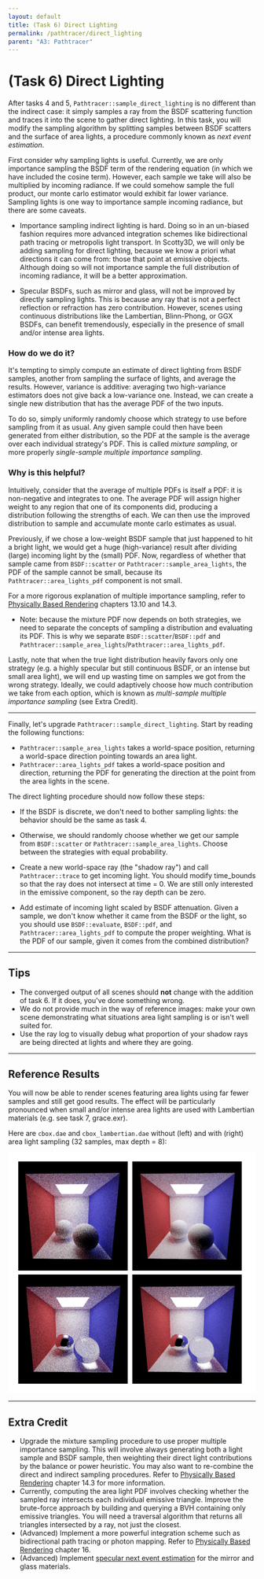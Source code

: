 ```yaml
---
layout: default
title: (Task 6) Direct Lighting
permalink: /pathtracer/direct_lighting
parent: "A3: Pathtracer"
---
```


# (Task 6) Direct Lighting 

After tasks 4 and 5, `Pathtracer::sample_direct_lighting` is no different than the indirect case: it simply samples a ray from the BSDF scattering function and traces it into the scene to gather direct lighting. In this task, you will modify the sampling algorithm by splitting samples between BSDF scatters and the surface of area lights, a procedure commonly known as _next event estimation_.

First consider why sampling lights is useful. Currently, we are only importance sampling the BSDF term of the rendering equation (in which we have included the cosine term). However, each sample we take will also be multiplied by incoming radiance. If we could somehow sample the full product, our monte carlo estimator would exhibit far lower variance. Sampling lights is one way to importance sample incoming radiance, but there are some caveats.

- Importance sampling indirect lighting is hard. Doing so in an un-biased fashion requires more advanced integration schemes like bidirectional path tracing or metropolis light transport. In Scotty3D, we will only be adding sampling for direct lighting, because we know a priori what directions it can come from: those that point at emissive objects. Although doing so will not importance sample the full distribution of incoming radiance, it will be a better approximation.

- Specular BSDFs, such as mirror and glass, will not be improved by directly sampling lights. This is because any ray that is not a perfect reflection or refraction has zero contribution. However, scenes using continuous distributions like the Lambertian, Blinn-Phong, or GGX BSDFs, can benefit tremendously, especially in the presence of small and/or intense area lights.

### How do we do it? 

It's tempting to simply compute an estimate of direct lighting from BSDF samples, another from sampling the surface of lights, and average the results. However, variance is additive: averaging two high-variance estimators does not give back a low-variance one. Instead, we can create a single new distribution that has the average PDF of the two inputs. 

To do so, simply uniformly randomly choose which strategy to use before sampling from it as usual. Any given sample could then have been generated from either distribution, so the PDF at the sample is the average over each individual strategy's PDF. This is called _mixture sampling_, or more properly _single-sample multiple importance sampling_. 

### Why is this helpful? 

Intuitively, consider that the average of multiple PDFs is itself a PDF: it is non-negative and integrates to one. The average PDF will assign higher weight to any region that one of its components did, producing a distribution following the strengths of each. We can then use the improved distribution to sample and accumulate monte carlo estimates as usual. 

Previously, if we chose a low-weight BSDF sample that just happened to hit a bright light, we would get a huge (high-variance) result after dividing (large) incoming light by the (small) PDF. Now, regardless of whether that sample came from `BSDF::scatter` or `Pathtracer::sample_area_lights`, the PDF of the sample cannot be small, because its `Pathtracer::area_lights_pdf` component is not small.

For a more rigorous explanation of multiple importance sampling, refer to [Physically Based Rendering](https://www.pbr-book.org/3ed-2018/) chapters 13.10 and 14.3.

- Note: because the mixture PDF now depends on both strategies, we need to separate the concepts of sampling a distribution and evaluating its PDF. This is why we separate `BSDF::scatter`/`BSDF::pdf` and `Pathtracer::sample_area_lights`/`Pathtracer::area_lights_pdf`.

Lastly, note that when the true light distribution heavily favors only one strategy (e.g. a highly specular but still continuous BSDF, or an intense but small area light), we will end up wasting time on samples we got from the wrong strategy. Ideally, we could adaptively choose how much contribution we take from each option, which is known as _multi-sample multiple importance sampling_ (see Extra Credit).

---

Finally, let's upgrade `Pathtracer::sample_direct_lighting`. Start by reading the following functions:
- `Pathtracer::sample_area_lights` takes a world-space position, returning a world-space direction pointing towards an area light.
- `Pathtracer::area_lights_pdf` takes a world-space position and direction, returning the PDF for generating the direction at the point from the area lights in the scene.

The direct lighting procedure should now follow these steps:

- If the BSDF is discrete, we don't need to bother sampling lights: the behavior should be the same as task 4.

- Otherwise, we should randomly choose whether we get our sample from `BSDF::scatter` or `Pathtracer::sample_area_lights`. Choose between the strategies with equal probability.

- Create a new world-space ray (the "shadow ray") and call `Pathtracer::trace` to get incoming light. You should modify time_bounds so that the ray does not intersect at time = 0. We are still only interested in the emissive component, so the ray depth can be zero.

- Add estimate of incoming light scaled by BSDF attenuation. Given a sample, we don't know whether it came from the BSDF or the light, so you should use `BSDF::evaluate`, `BSDF::pdf`, and `Pathtracer::area_lights_pdf` to compute the proper weighting. What is the PDF of our sample, given it comes from the combined distribution?

---

## Tips

- The converged output of all scenes should **not** change with the addition of task 6. If it does, you've done something wrong.
- We do not provide much in the way of reference images: make your own scene demonstrating what situations area light sampling is or isn't well suited for. 
- Use the ray log to visually debug what proportion of your shadow rays are being directed at lights and where they are going.

---

## Reference Results

You will now be able to render scenes featuring area lights using far fewer samples and still get good results. The effect will be particularly pronounced when small and/or intense area lights are used with Lambertian materials (e.g. see task 7, grace.exr). 

Here are `cbox.dae` and `cbox_lambertian.dae` without (left) and with (right) area light sampling (32 samples, max depth = 8):

<center><img src="images/cbox_importance.png"></center>

---

## Extra Credit

- Upgrade the mixture sampling procedure to use proper multiple importance sampling. This will involve always generating both a light sample and BSDF sample, then weighting their direct light contributions by the balance or power heuristic. You may also want to re-combine the direct and indirect sampling procedures. Refer to [Physically Based Rendering](http://www.pbr-book.org/3ed-2018/) chapter 14.3 for more information.
- Currently, computing the area light PDF involves checking whether the sampled ray intersects each individual emissive triangle. Improve the brute-force approach by building and querying a BVH containing only emissive triangles. You will need a traversal algorithm that returns all triangles intersected by a ray, not just the closest. 
- (Advanced) Implement a more powerful integration scheme such as bidirectional path tracing or photon mapping. Refer to [Physically Based Rendering](http://www.pbr-book.org/3ed-2018/) chapter 16.
- (Advanced) Implement [specular next event estimation](http://rgl.epfl.ch/publications/Zeltner2020Specular) for the mirror and glass materials.
